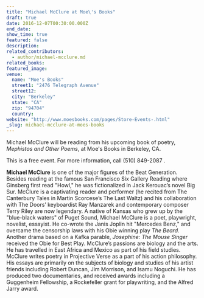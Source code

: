 ```yaml
---
title: "Michael McClure at Moe\'s Books"
draft: true
date: 2016-12-07T00:30:00.000Z
end_date:
show_time: true
featured: false
description:
related_contributors:
  - author/michael-mcclure.md
related_books:
featured_image: 
venue:
  name: "Moe's Books"
  street1: "2476 Telegraph Avenue"
  street12:
  city: "Berkeley"
  state: "CA"
  zip: "94704"
  country:
website: "http://www.moesbooks.com/pages/Store-Events-.html"
_slug: michael-mcclure-at-moes-books
---
```


Michael McClure will be reading from his upcoming book of poetry, _Mephistos and Other Poems_, at Moe's Books in Berkeley, CA.

This is a free event. For more information, call (510) 849-2087 .

**Michael McClure** is one of the major figures of the Beat Generation. Besides reading at the famous San Francisco Six Gallery Reading where Ginsberg first read "Howl," he was fictionalized in Jack Kerouac’s novel Big Sur. McClure is a captivating reader and performer (he recited from The Canterbury Tales in Martin Scorcese’s The Last Waltz) and his collaboration with The Doors’ keyboardist Ray Manzarek and contemporary composer Terry Riley are now legendary. A native of Kansas who grew up by the "blue-black waters" of Puget Sound, Michael McClure is a poet, playwright, novelist, essayist. He co-wrote the Janis Joplin hit "Mercedes Benz," and overcame the censorship laws with his Obie winning play _The Beard._ Another drama based on a Kafka parable, _Josephine: The Mouse Singer_ received the Obie for Best Play. McClure’s passions are biology and the arts. He has travelled in East Africa and Mexico as part of his field studies. McClure writes poetry in Projective Verse as a part of his action philosophy. His essays are primarily on the subjects of biology and studies of his artist friends including Robert Duncan, Jim Morrison, and Isamu Noguchi. He has produced two documentaries, and received awards including a Guggenheim Fellowship, a Rockefeller grant for playwriting, and the Alfred Jarry award.

